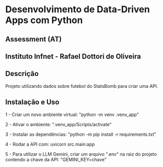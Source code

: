 # Desenvolvimento de Data-Driven Apps com Python
## Assessment (AT)
## Instituto Infnet - Rafael Dottori de Oliveira

## Descrição
Projeto utilizando dados sobre futebol do StatsBomb para criar uma API.

## Instalação e Uso
1 - Criar um novo ambiente virtual: "python -m venv .venv_app"

2 - Ativar o ambiente: ".venv_app/Scripts/activate"

3 - Instalar as dependências: "python -m pip install -r requirements.txt"

4 - Rodar a API com: uvicorn src.main:app

5 - Para utilizar o LLM Gemini, criar um arquivo ".env" na raiz do projeto contendo a chave da API: "GEMINI_KEY=chave"
